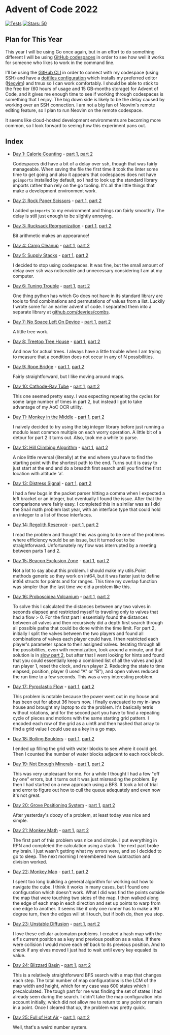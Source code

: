 # Advent of Code 2022

[![Tests](https://github.com/devries/advent_of_code_2022/actions/workflows/main.yml/badge.svg)](https://github.com/devries/advent_of_code_2022/actions/workflows/main.yml)
[![Stars: 50](https://img.shields.io/badge/⭐_Stars-50-yellow)](https://adventofcode.com/2022)

## Plan for This Year

This year I will be using Go once again, but in an effort to do something
different I will be using [GitHub codespaces](https://docs.github.com/en/codespaces)
in order to see how well it works for someone who likes to work in the command
line. 

I'll be using the [GitHub CLI](https://cli.github.com/) in order to connect with
my codespace (using SSH) and have a [dotfiles configuration](https://github.com/devries/dotfiles)
which installs my preferred editor ([Neovim](https://neovim.io/)) and tmux so
I can work comfortably. I should be able to stick to the free tier (60 hours of
usage and 15 GB-months storage) for Advent of Code, and it gives me enough
time to see if working through codespaces is something that I enjoy. The big
down side is likely to be the delay caused by working over an SSH connection. I
am not a big fan of Neovim's remote editing feature, so I plan to run Neovim
on the remote codespace.

It seems like cloud-hosted development environments are becoming more common, so
I look forward to seeing how this experiment pans out.

## Index

- [Day 1: Calorie Counting](https://adventofcode.com/2022/day/1) - [part 1](day01_p1/main.go), [part 2](day01_p2/main.go)

  Codespaces did have a bit of a delay over ssh, though that was fairly manageable.
  When saving the file the first time it took the linter some time to get going
  and also it appears that codespaces does not have `goimports` installed by
  default, so I had to look up the standard library imports rather than rely on
  the go tooling. It's all the little things that make a development environment
  work.

- [Day 2: Rock Paper Scissors](https://adventofcode.com/2022/day/2) - [part 1](day02_p1/main.go), [part 2](day02_p2/main.go)

  I added `goimports` to my environment and things ran fairly smoothly. The delay
  is still just enough to be slightly annoying.

- [Day 3: Rucksack Reorganization](https://adventofcode.com/2022/day/3) - [part 1](day03_p1/main.go), [part 2](day03_p2/main.go)

  Bit arithmetic makes an appearance!

- [Day 4: Camp Cleanup](https://adventofcode.com/2022/day/4) - [part 1](day04_p1/main.go), [part 2](day04_p2/main.go)

- [Day 5: Supply Stacks](https://adventofcode.com/2022/day/5) - [part 1](day05_p1/main.go), [part 2](day05_p2/main.go)

  I decided to stop using codespaces. It was fine, but the small amount of delay
  over ssh was noticeable and unnecessary considering I am at my computer.

- [Day 6: Tuning Trouble](https://adventofcode.com/2022/day/6) - [part 1](day06_p1/main.go), [part 2](day06_p2/main.go)

  One thing python has which Go does not have in its standard library are tools
  to find combinations and permutations of values from a list. Luckily I wrote
  some for an earlier advent of code. I separated them into a separate library
  at [github.com/devries/combs](https://github.com/devries/combs).

- [Day 7: No Space Left On Device](https://adventofcode.com/2022/day/7) - [part 1](day07_p1/main.go), [part 2](day07_p2/main.go)

  A little tree work.

- [Day 8: Treetop Tree House](https://adventofcode.com/2022/day/8) - [part 1](day08_p1/main.go), [part 2](day08_p2/main.go)

  And now for actual trees. I always have a little trouble when I am trying to
  measure that a condition does not occur in any of N possibilities. 

- [Day 9: Rope Bridge](https://adventofcode.com/2022/day/9) - [part 1](day09_p1/main.go), [part 2](day09_p2/main.go)

  Fairly straightforward, but I like moving around maps.

- [Day 10: Cathode-Ray Tube](https://adventofcode.com/2022/day/10) - [part 1](day10_p1/main.go), [part 2](day10_p2/main.go)

  This one seemed pretty easy. I was expecting repeating the cycles for some large
  number of times in part 2, but instead I got to take advantage of my AoC OCR
  utility.

- [Day 11: Monkey in the Middle](https://adventofcode.com/2022/day/11) - [part 1](day11_p1/main.go), [part 2](day11_p2/main.go)

  I naively decided to try using the big integer library before just running a
  modulo least common multiple on each worry operation. A little bit of a
  detour for part 2 it turns out. Also, took me a while to parse.

- [Day 12: Hill Climbing Algorithm](https://adventofcode.com/2022/day/12) - [part 1](day12_p1/main.go), [part 2](day12_p2/main.go)

  A nice little reversal (literally) at the end where you have to find the starting
  point with the shortest path to the end. Turns out it is easy to just start at
  the end and do a breadth first search until you find the first location with
  altitude 'a'.

- [Day 13: Distress Signal](https://adventofcode.com/2022/day/13) - [part 1](day13_p1/main.go), [part 2](day13_p2/main.go)

  I had a few bugs in the packet parser hitting a comma when I expected a left bracket
  or an integer, but eventually I found the issue. After that the comparisons were
  fairly easy. I completed this in a similar was as I did the Snail math problem last
  year, with an interface type that could hold an integer to a list of those interfaces.

- [Day 14: Regolith Reservoir](https://adventofcode.com/2022/day/14) - [part 1](day14_p1/main.go), [part 2](day14_p2/main.go)

  I read the problem and thought this was going to be one of the problems where
  efficiency would be an issue, but it turned out to be straightforward. Unfortunately
  my flow was interrupted by a meeting between parts 1 and 2.

- [Day 15: Beacon Exclusion Zone](https://adventofcode.com/2022/day/15) - [part 1](day15_p1/main.go), [part 2](day15_p2/main.go)

  Not a lot to say about this problem. I should make my utils.Point methods generic
  so they work on int64, but it was faster just to define int64 structs for points
  and for ranges. This time my overlap function was simpler than the last time we
  did a problem like this.

- [Day 16: Proboscidea Volcanium](https://adventofcode.com/2022/day/16) - [part 1](day16_p1/main.go), [part 2](day16_p2/main.go)

  To solve this I calculated the distances between any two valves in seconds
  elapsed and restricted myself to traveling only to valves that had a flow >
  0. For the first part I essentially found the distances between all valves
  and then recursively did a depth first search through all possible paths that
  could be done within the time limit. For part 2, initially I split the valves between the
  two players and found all combinations of valves each player could have. I then
  restricted each player's parameter space to their assigned valves.
  Iterating through all the possibilities, even with memoization, took around
  a minute, and that solution is in [slow part 2](day16_p2slow/main.go), but after
  that I went looking for hints and found that you could essentially keep a combined
  list of all the valves and just run player 1, reset the clock, and run player 2. Reducing
  the state to time elapsed, position, player (I used "A" or "B"), and open valves
  reduced the run time to a few seconds. This was a very interesting problem.

- [Day 17: Pyroclastic Flow](https://adventofcode.com/2022/day/17) - [part 1](day17_p1/main.go), [part 2](day17_p2/main.go)

  This problem is notable because the power went out in my house and has been
  out for about 36 hours now. I finally evacuated to my in-laws house and brought
  my laptop to do the problem. It's basically tetris without rotations, and for
  the second part you have to find a repeating cycle of pieces and motions with
  the same starting grid pattern. I encoded each row of the grid as a uint8 and
  then hashed that array to find a grid value I could use as a key in a go map.
  
- [Day 18: Boiling Boulders](https://adventofcode.com/2022/day/18) - [part 1](day18_p1/main.go), [part 2](day18_p2/main.go)

  I ended up filling the grid with water blocks to see where it could get. Then
  I counted the number of water blocks adjacent to each rock block.

- [Day 19: Not Enough Minerals](https://adventofcode.com/2022/day/19) - [part 1](day19_p1/main.go), [part 2](day19_p2/main.go)

  This was very unpleasant for me. For a while I thought I had a few "off by one"
  errors, but it turns out it was just misreading the problem. By then I had started
  on a new approach using a BFS. It took a lot of trial and error to figure out
  how to cull the queue adequately and even now it's not great.

- [Day 20: Grove Positioning System](https://adventofcode.com/2022/day/20) - [part 1](day20_p1/main.go), [part 2](day20_p2/main.go)

  After yesterday's doozy of a problem, at least today was nice and simple.

- [Day 21: Monkey Math](https://adventofcode.com/2022/day/21) - [part 1](day21_p1/main.go), [part 2](day21_p2/main.go)

  The first part of this problem was nice and simple. I put everything in RPN
  and completed the calculation using a stack. The next part broke my brain. I
  just wasn't getting what my errors were, and so I decided to go to sleep. The
  next morning I remembered how subtraction and division worked.

- [Day 22: Monkey Map](https://adventofcode.com/2022/day/22) - [part 1](day22_p1/main.go), [part 2](day22_p2/main.go)

  I spent too long building a general algorithm for working out how to navigate
  the cube. I think it works in many cases, but I found one configuration which
  doesn't work. What I did was find the points outside the map that were touching
  two sides of the map. I then walked along the edge of each map in each direction
  and set up points to warp from one edge to another. It seems like if only
  one runner has to make a 90 degree turn, then the edges will still touch, but
  if both do, then you stop.

- [Day 23: Unstable Diffusion](https://adventofcode.com/2022/day/23) - [part 1](day23_p1/main.go), [part 2](day23_p2/main.go)

  I love these cellular automaton problems. I created a hash map with the elf's
  current position as a key and previous position as a value. If there were collision
  I would move each elf back to its previous position. And to check if any
  elves moved I just had to wait until every key equaled its value.

- [Day 24: Blizzard Basin](https://adventofcode.com/2022/day/24) - [part 1](day24_p1/main.go), [part 2](day24_p2/main.go)

  This is a relatively straightforward BFS search with a map that changes each step.
  The total number of map configurations is the LCM of the map width and height, which
  for my case was 600 states which I precalculated. The tough part for me was finding
  the set of states I had already seen during the search. I didn't take the map
  configuration into account initially, which did not allow me to return to any
  point or remain in a point. Once I cleared that up, the problem was pretty 
  quick.

- [Day 25: Full of Hot Air](https://adventofcode.com/2022/day/25) - [part 1](day25_p1/main.go), [part 2](day25_p2/main.go)

  Well, that's a weird number system.
